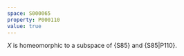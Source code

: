 ```yaml
---
space: S000065
property: P000110
value: true
---
```


$X$ is homeomorphic to a subspace of {S85}
and {S85|P110}.

